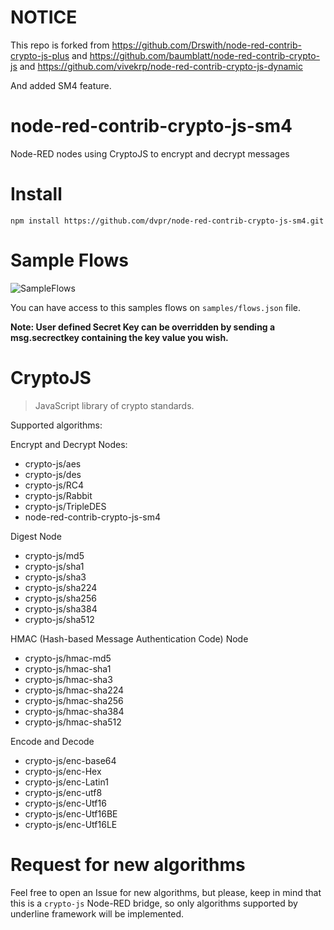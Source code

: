 <!--
 * @Author: vivekrp
 * @Date: 2021-04-04 03:20:00
 * @LastEditTime: 2021-04-04 03:20:00
 * @LastEditors: Please set LastEditors
 * @Description: In User Settings Edit
 * @FilePath: \node-red-contrib-crypto-js-dynamic\README.md
-->
# NOTICE
This repo is forked from https://github.com/Drswith/node-red-contrib-crypto-js-plus and https://github.com/baumblatt/node-red-contrib-crypto-js and https://github.com/vivekrp/node-red-contrib-crypto-js-dynamic

And added SM4 feature.

# node-red-contrib-crypto-js-sm4
Node-RED nodes using CryptoJS to encrypt and decrypt messages

# Install
`npm install https://github.com/dvpr/node-red-contrib-crypto-js-sm4.git`


# Sample Flows
![SampleFlows](samples/flows.jpg)

You can have access to this samples flows on `samples/flows.json` file.

**Note: User defined Secret Key can be overridden by sending a msg.secrectkey containing the key value you wish.**

# CryptoJS 
> JavaScript library of crypto standards.

Supported algorithms:   

Encrypt and Decrypt Nodes:
* crypto-js/aes
* crypto-js/des
* crypto-js/RC4
* crypto-js/Rabbit
* crypto-js/TripleDES
* node-red-contrib-crypto-js-sm4

Digest Node
* crypto-js/md5
* crypto-js/sha1
* crypto-js/sha3
* crypto-js/sha224
* crypto-js/sha256
* crypto-js/sha384
* crypto-js/sha512
  
HMAC (Hash-based Message Authentication Code) Node
* crypto-js/hmac-md5
* crypto-js/hmac-sha1
* crypto-js/hmac-sha3
* crypto-js/hmac-sha224
* crypto-js/hmac-sha256
* crypto-js/hmac-sha384
* crypto-js/hmac-sha512

Encode and Decode
* crypto-js/enc-base64
* crypto-js/enc-Hex
* crypto-js/enc-Latin1
* crypto-js/enc-utf8
* crypto-js/enc-Utf16
* crypto-js/enc-Utf16BE
* crypto-js/enc-Utf16LE


# Request for new algorithms
Feel free to open an Issue for new algorithms, but please, keep in mind that this is a 
`crypto-js` Node-RED bridge, so only algorithms supported by underline framework will be implemented.
